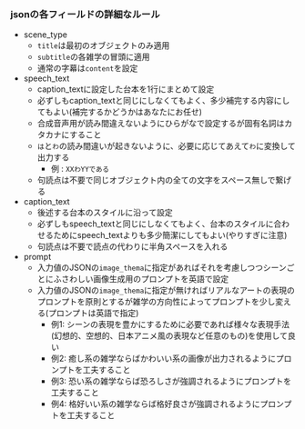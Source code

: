 ### jsonの各フィールドの詳細なルール
- scene_type
  - `title`は最初のオブジェクトのみ適用
  - `subtitle`の各雑学の冒頭に適用
  - 通常の字幕は`content`を設定
- speech_text
  - caption_textに設定した台本を1行にまとめて設定
  - 必ずしもcaption_textと同じにしなくてもよく、多少補完する内容にしてもよい(補完するかどうかはあなたにお任せ)
  - 合成音声用が読み間違えないようにひらがなで設定するが固有名詞はカタカナにすること
  - `は`と`わ`の読み間違いが起きないように、必要に応じてあえて`わ`に変換して出力する
    - 例 : `XXわYYである`
  - 句読点は不要で同じオブジェクト内の全ての文字をスペース無しで繋げる
- caption_text
  - 後述する台本のスタイルに沿って設定
  - 必ずしもspeech_textと同じにしなくてもよく、台本のスタイルに合わせるためにspeech_textよりも多少簡潔にしてもよい(やりすぎに注意)
  - 句読点は不要で読点の代わりに半角スペースを入れる
- prompt
  - 入力値のJSONの`image_thema`に指定があればそれを考慮しつつシーンごとにふさわしい画像生成用のプロンプトを英語で設定
  - 入力値のJSONの`image_thema`に指定が無ければリアルなアートの表現のプロンプトを原則とするが雑学の方向性によってプロンプトを少し変える(プロンプトは英語で指定)
    - 例1: シーンの表現を豊かにするために必要であれば様々な表現手法(幻想的、空想的、日本アニメ風の表現など任意のもの)を使用して良い
    - 例2: 癒し系の雑学ならばかわいい系の画像が出力されるようにプロンプトを工夫すること
    - 例3: 恐い系の雑学ならば恐ろしさが強調されるようにプロンプトを工夫すること
    - 例4: 格好いい系の雑学ならば格好良さが強調されるようにプロンプトを工夫すること
